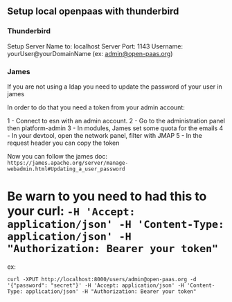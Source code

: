 ## Setup local openpaas with thunderbird

### Thunderbird

Setup Server Name to: localhost
Server Port: 1143
Username: yourUser@yourDomainName (ex: admin@open-paas.org)

### James

If you are not using a ldap you need to update the password of your user in james

In order to do that you need a token from your admin account:

1 - Connect to esn with an admin account. 
2 - Go to the administration panel then platform-admin
3 - In modules, James set some quota for the emails
4 - In your devtool, open the network panel, filter with JMAP
5 - In the request header you can copy the token


Now you can follow the james doc: `https://james.apache.org/server/manage-webadmin.html#Updating_a_user_password`

# Be warn to you need to had this to your curl: `-H 'Accept: application/json' -H 'Content-Type: application/json' -H "Authorization: Bearer your token"`

ex:

```
curl -XPUT http://localhost:8000/users/admin@open-paas.org -d '{"password": "secret"}' -H 'Accept: application/json' -H 'Content-Type: application/json' -H "Authorization: Bearer your token"
```